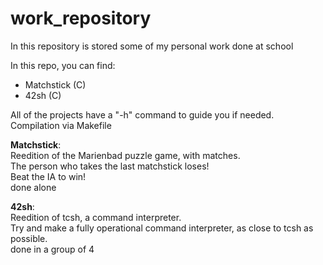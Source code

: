 # work_repository
In this repository is stored some of my personal work done at school


In this repo, you can find:
- Matchstick (C)
- 42sh       (C)

All of the projects have a "-h" command to guide you if needed.<br>
Compilation via Makefile



<b>Matchstick</b>:<br>
Reedition of the Marienbad puzzle game, with matches.<br>
The person who takes the last matchstick loses!<br>
Beat the IA to win!<br>
done alone

<b>42sh</b>:<br>
Reedition of tcsh, a command interpreter.<br>
Try and make a fully operational command interpreter, as close to tcsh as possible.<br>
done in a group of 4